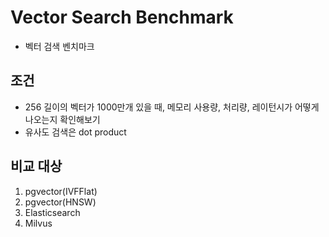 # Vector Search Benchmark

- 벡터 검색 벤치마크

## 조건

- 256 길이의 벡터가 1000만개 있을 때, 메모리 사용량, 처리량, 레이턴시가 어떻게 나오는지 확인해보기
- 유사도 검색은 dot product

## 비교 대상

1. pgvector(IVFFlat)
2. pgvector(HNSW)
3. Elasticsearch
4. Milvus
